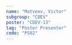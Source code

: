 ```yaml
---
name: "Matveev, Victor"
subgroup: "CDEV"
poster: "CDEV-13"
tag: "Poster Presenter"
code: "PS02"
---
```

